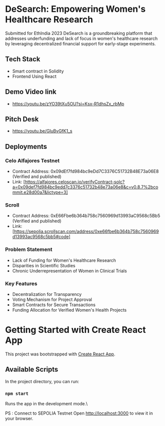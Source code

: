 # DeSearch: Empowering Women's Healthcare Research
Submitted for EthIndia 2023
DeSearch is a groundbreaking platform that addresses underfunding and lack of focus in women's healthcare research by leveraging decentralized financial support for early-stage experiments.

## Tech Stack
- Smart contract in Solidity
- Frontend Using React

## Demo Video link
- https://youtu.be/zYO39tXu5OU?si=Ksx-R1dhsZx_rbMp 

## Pitch Desk
- https://youtu.be/GluBvGfK1_s 
## Deployments
### Celo Alfajores Testnet
- Contract Address: 0x09dEf7fd984bc9eDd7C3376C51732B48E73a06E8 (Verified and published)
- Link: [https://alfajores.celoscan.io/verifyContract-solc?a=0x09def7fd984bc9edd7c3376c51732b48e73a06e8&c=v0.8.7%2bcommit.e28d00a7&lictype=3]
### Scroll 
- Contract Address: 0xE66Fbe6b364b758c7560969d13993aC9568c5Bb5 (Verified and published)
- Link: [https://sepolia.scrollscan.com/address/0xe66fbe6b364b758c7560969d13993ac9568c5bb5#code]

### Problem Statement
- Lack of Funding for Women's Healthcare Research
- Disparities in Scientific Studies
- Chronic Underrepresentation of Women in Clinical Trials

### Key Features
- Decentralization for Transparency
- Voting Mechanism for Project Approval
- Smart Contracts for Secure Transactions
- Funding Allocation for Verified Women's Health Projects

# Getting Started with Create React App

This project was bootstrapped with [Create React App](https://github.com/facebook/create-react-app).

## Available Scripts

In the project directory, you can run:

### `npm start`

Runs the app in the development mode.\


PS : Connect to SEPOLIA Testnet
Open [http://localhost:3000](http://localhost:3000) to view it in your browser.

